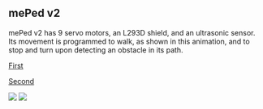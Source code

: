 ## mePed v2

mePed v2 has 9 servo motors, an L293D shield, and an ultrasonic sensor. Its movement is programmed to walk, as shown in this animation, and to stop and turn upon detecting an obstacle in its path.

[First](https://www.youtube.com/watch?v=dycYSum3euU&list=PLwC3YCyq5TS-rql33oZtDZBGxSMO78AJu&index=7)<br>

[Second](https://www.youtube.com/watch?v=IgRT07HFDzQ&list=PLwC3YCyq5TS-rql33oZtDZBGxSMO78AJu&index=8)<br>

<img src="https://github.com/NicolasAuersvalt/Projects/blob/main/Rob%C3%B3tica/MePad/imagens/meped1.jpg">

<img src="https://github.com/NicolasAuersvalt/Projects/blob/main/Rob%C3%B3tica/MePad/imagens/meped2.jpg">
